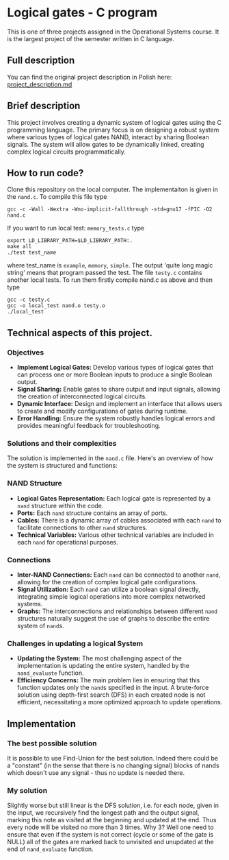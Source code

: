 # Logical gates - C program
This is one of three projects assigned in the Operational Systems course. It is the largest project of the semester written in C language.

## Full description
You can find the original project description in Polish here: [project_description.md](https://github.com/MrRuper/Operational-Systems/blob/main/C_project/project_description.md)

## Brief description
This project involves creating a dynamic system of logical gates using the C programming language. The primary focus is on designing a robust system where various types of logical gates NAND, interact by sharing Boolean signals. The system will allow gates to be dynamically linked, creating complex logical circuits programmatically.

## How to run code?
Clone this repository on the local computer. The implementaiton is given in the `nand.c`. To compile this file type
```
gcc -c -Wall -Wextra -Wno-implicit-fallthrough -std=gnu17 -fPIC -O2 nand.c
```
If you want to run local test: `memory_tests.c` type 
```
export LD_LIBRARY_PATH=$LD_LIBRARY_PATH:.
make all
./test test_name
```
where test_name is `example`, `memory`, `simple`. The output 'quite long magic string' means that program passed the test. The file `testy.c` contains another local tests. To run them firstly compile nand.c as above and then type
``` 
gcc -c testy.c 
gcc -o local_test nand.o testy.o
./local_test
```

## Technical aspects of this project.
### Objectives
- **Implement Logical Gates:** Develop various types of logical gates that can process one or more Boolean inputs to produce a single Boolean output.
- **Signal Sharing:** Enable gates to share output and input signals, allowing the creation of interconnected logical circuits.
- **Dynamic Interface:** Design and implement an interface that allows users to create and modify configurations of gates during runtime.
- **Error Handling:** Ensure the system robustly handles logical errors and provides meaningful feedback for troubleshooting.

### Solutions and their complexities
The solution is implemented in the `nand.c` file. Here's an overview of how the system is structured and functions:

### NAND Structure
  - **Logical Gates Representation:** Each logical gate is represented by a `nand` structure within the code.
  - **Ports:** Each `nand` structure contains an array of ports.
  - **Cables:** There is a dynamic array of cables associated with each `nand` to facilitate connections to other `nand` structures.
  - **Technical Variables:** Various other technical variables are included in each `nand` for operational purposes.

### Connections
- **Inter-NAND Connections:** Each `nand` can be connected to another `nand`, allowing for the creation of complex logical gate configurations.
- **Signal Utilization:** Each `nand` can utilize a boolean signal directly, integrating simple logical operations into more complex networked systems.
- **Graphs:** The interconnections and relationships between different `nand` structures naturally suggest the use of graphs to describe the entire system of `nand`s.

### Challenges in updating a logical System
- **Updating the System:** The most challenging aspect of the implementation is updating the entire system, handled by the `nand_evaluate` function.
- **Efficiency Concerns:** The main problem lies in ensuring that this function updates only the `nand`s specified in the input. A brute-force solution using depth-first search (DFS) in each created node is not efficient, necessitating a more optimized approach to update operations.

## Implementation
### The best possible solution
It is possible to use Find-Union for the best solution. Indeed there could be a "constant" (in the sense that there is no changing signal) blocks of nands which doesn't use any signal - thus no update is needed there. 
### My solution 
Slightly worse but still linear is the DFS solution, i.e. for each node, given in the input, we recursively find the longest path and the output signal, marking this note as visited at the beginning and updated at the end. Thus every node will be visited no more than 3 times. Why 3? Well one need to ensure that even if the system is not correct (cycle or some of the gate is NULL) all of the gates are marked back to unvisited and unupdated at the end of `nand_evaluate` function.
